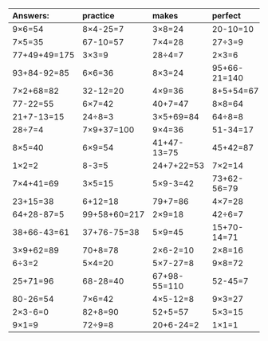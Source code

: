 | Answers: | practice | makes | perfect | ! |
| :--- | :--- | :--- | :--- | :--- |
| 9×6=54 | 8×4-25=7 | 3×8=24 | 20-10=10 | 5×8=40 | 
| 7×5=35 | 67-10=57 | 7×4=28 | 27÷3=9 | 9+42=51 | 
| 77+49+49=175 | 3×3=9 | 28÷4=7 | 2×3=6 | 43+12=55 | 
| 93+84-92=85 | 6×6=36 | 8×3=24 | 95+66-21=140 | 3×7=21 | 
| 7×2+68=82 | 32-12=20 | 4×9=36 | 8+5+54=67 | 4×3=12 | 
| 77-22=55 | 6×7=42 | 40+7=47 | 8×8=64 | 89-9=80 | 
| 21+7-13=15 | 24÷8=3 | 3×5+69=84 | 64÷8=8 | 4÷4=1 | 
| 28÷7=4 | 7×9+37=100 | 9×4=36 | 51-34=17 | 7×7=49 | 
| 8×5=40 | 6×9=54 | 41+47-13=75 | 45+42=87 | 6×3=18 | 
| 1×2=2 | 8-3=5 | 24+7+22=53 | 7×2=14 | 56÷7=8 | 
| 7×4+41=69 | 3×5=15 | 5×9-3=42 | 73+62-56=79 | 8×9=72 | 
| 23+15=38 | 6+12=18 | 79+7=86 | 4×7=28 | 71+26+33=130 | 
| 64+28-87=5 | 99+58+60=217 | 2×9=18 | 42÷6=7 | 93+69-22=140 | 
| 38+66-43=61 | 37+76-75=38 | 5×9=45 | 15+70-14=71 | 27-26=1 | 
| 3×9+62=89 | 70+8=78 | 2×6-2=10 | 2×8=16 | 69+47-7=109 | 
| 6÷3=2 | 5×4=20 | 5×7-27=8 | 9×8=72 | 54-1=53 | 
| 25+71=96 | 68-28=40 | 67+98-55=110 | 52-45=7 | 3×2=6 | 
| 80-26=54 | 7×6=42 | 4×5-12=8 | 9×3=27 | 5×2-10=0 | 
| 2×3-6=0 | 82+8=90 | 52+5=57 | 5×3=15 | 62+6=68 | 
| 9×1=9 | 72÷9=8 | 20+6-24=2 | 1×1=1 | 21+92+76=189 | 

